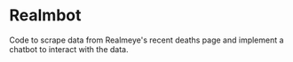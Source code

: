 # Realmbot
Code to scrape data from Realmeye's recent deaths page and implement a chatbot to interact with the data.
